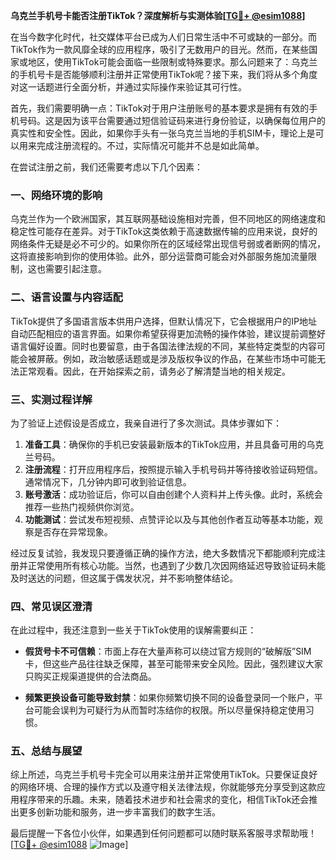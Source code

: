 **乌克兰手机号卡能否注册TikTok？深度解析与实测体验[[TG💪+ @esim1088](https://t.me/s/esim1088)]**

在当今数字化时代，社交媒体平台已成为人们日常生活中不可或缺的一部分。而TikTok作为一款风靡全球的应用程序，吸引了无数用户的目光。然而，在某些国家或地区，使用TikTok可能会面临一些限制或特殊要求。那么问题来了：乌克兰的手机号卡是否能够顺利注册并正常使用TikTok呢？接下来，我们将从多个角度对这一话题进行全面分析，并通过实际操作来验证其可行性。

首先，我们需要明确一点：TikTok对于用户注册账号的基本要求是拥有有效的手机号码。这是因为该平台需要通过短信验证码来进行身份验证，以确保每位用户的真实性和安全性。因此，如果你手头有一张乌克兰当地的手机SIM卡，理论上是可以用来完成注册流程的。不过，实际情况可能并不总是如此简单。

在尝试注册之前，我们还需要考虑以下几个因素：

### 一、网络环境的影响

乌克兰作为一个欧洲国家，其互联网基础设施相对完善，但不同地区的网络速度和稳定性可能存在差异。对于TikTok这类依赖于高速数据传输的应用来说，良好的网络条件无疑是必不可少的。如果你所在的区域经常出现信号弱或者断网的情况，这将直接影响到你的使用体验。此外，部分运营商可能会对外部服务施加流量限制，这也需要引起注意。

### 二、语言设置与内容适配

TikTok提供了多国语言版本供用户选择，但默认情况下，它会根据用户的IP地址自动匹配相应的语言界面。如果你希望获得更加流畅的操作体验，建议提前调整好语言偏好设置。同时也要留意，由于各国法律法规的不同，某些特定类型的内容可能会被屏蔽。例如，政治敏感话题或是涉及版权争议的作品，在某些市场中可能无法正常观看。因此，在开始探索之前，请务必了解清楚当地的相关规定。

### 三、实测过程详解

为了验证上述假设是否成立，我亲自进行了多次测试。具体步骤如下：

1. **准备工具**：确保你的手机已安装最新版本的TikTok应用，并且具备可用的乌克兰号码。
2. **注册流程**：打开应用程序后，按照提示输入手机号码并等待接收验证码短信。通常情况下，几分钟内即可收到验证信息。
3. **账号激活**：成功验证后，你可以自由创建个人资料并上传头像。此时，系统会推荐一些热门视频供你浏览。
4. **功能测试**：尝试发布短视频、点赞评论以及与其他创作者互动等基本功能，观察是否存在异常现象。

经过反复试验，我发现只要遵循正确的操作方法，绝大多数情况下都能顺利完成注册并正常使用所有核心功能。当然，也遇到了少数几次因网络延迟导致验证码未能及时送达的问题，但这属于偶发状况，并不影响整体结论。

### 四、常见误区澄清

在此过程中，我还注意到一些关于TikTok使用的误解需要纠正：

- **假货号卡不可信赖**：市面上存在大量声称可以绕过官方规则的“破解版”SIM卡，但这些产品往往缺乏保障，甚至可能带来安全风险。因此，强烈建议大家只购买正规渠道提供的合法商品。
  
- **频繁更换设备可能导致封禁**：如果你频繁切换不同的设备登录同一个账户，平台可能会误判为可疑行为从而暂时冻结你的权限。所以尽量保持稳定使用习惯。

### 五、总结与展望

综上所述，乌克兰手机号卡完全可以用来注册并正常使用TikTok。只要保证良好的网络环境、合理的操作方式以及遵守相关法律法规，你就能够充分享受到这款应用程序带来的乐趣。未来，随着技术进步和社会需求的变化，相信TikTok还会推出更多创新功能和服务，进一步丰富我们的数字生活。

最后提醒一下各位小伙伴，如果遇到任何问题都可以随时联系客服寻求帮助哦！[[TG💪+ @esim1088](https://t.me/s/esim1088) ![Image](https://i.postimg.cc/4NQfJmqS/Snipaste-2025-05-13-00-14-12.png)]